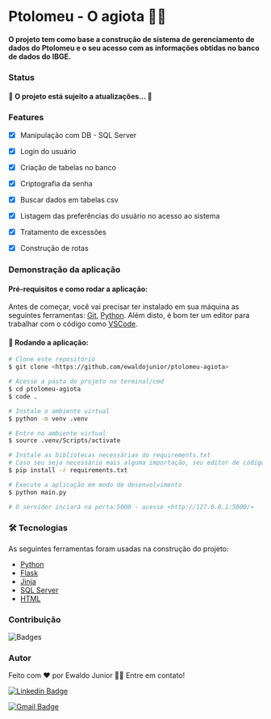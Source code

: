 
# Ptolomeu - O agiota 🐒💸

#### O projeto tem como base a construção de sistema de gerenciamento de dados do Ptolomeu e o seu acesso com as informações obtidas no banco de dados do IBGE.

### Status
#### 🚀 O projeto está sujeito a atualizações... 🚀


### Features
- [x]  Manipulação com DB - SQL Server
- [x]  Login do usuário
- [x]  Criação de tabelas no banco
- [x]  Criptografia da senha
- [x]  Buscar dados em tabelas csv
- [x]  Listagem das preferências do usuário no acesso ao sistema
- [x]  Tratamento de excessões
- [x]  Construção de rotas


### Demonstração da aplicação 

#### Pré-requisitos e como rodar a aplicação:

Antes de começar, você vai precisar ter instalado em sua máquina as seguintes ferramentas:
[Git](https://git-scm.com), [Python](https://www.python.org). 
Além disto, é bom ter um editor para trabalhar com o código como [VSCode](https://code.visualstudio.com/).

#### 🎲 Rodando a aplicação:

```bash
# Clone este repositório
$ git clone <https://github.com/ewaldojunior/ptolomeu-agiota>

# Acesse a pasta do projeto no terminal/cmd
$ cd ptolomeu-agiota
$ code .

# Instale o ambiente virtual
$ python -m venv .venv

# Entre no ambiente virtual
$ source .venv/Scripts/activate

# Instale as bibliotecas necessárias do requirements.txt
# Caso seu seja necessário mais alguma importação, seu editor de código irá alertar.
$ pip install -r requirements.txt

# Execute a aplicação em modo de desenvolvimento
$ python main.py

# O servidor inciará na porta:5000 - acesse <http://127.0.0.1:5000/>
```

### 🛠 Tecnologias

As seguintes ferramentas foram usadas na construção do projeto:

- [Python](https://www.python.org)
- [Flask](https://flask.palletsprojects.com/en/2.0.x/)
- [Jinja](https://jinja.palletsprojects.com/en/3.0.x/)
- [SQL Server](https://docs.microsoft.com/pt-br/sql/sql-server/?view=sql-server-ver15)
- [HTML](https://html.com)

### Contribuição
![Badges](https://img.shields.io/badge/Mentoria-DELL_Lead-blue.svg)

### Autor

Feito com ❤️ por Ewaldo Junior 👋🏽 Entre em contato!

[![Linkedin Badge](https://img.shields.io/badge/-Ewaldo_Junior-blue?style=flat-square&logo=Linkedin&logoColor=white&link=https://www.linkedin.com/in/ewaldojunior)](https://www.linkedin.com/in/ewaldojunior) 

[![Gmail Badge](https://img.shields.io/badge/-ewaldoj18@gmail.com-c14438?style=flat-square&logo=Gmail&logoColor=white&link=mailto:ewaldoj18@gmail.com)](mailto:ewaldoj18@gmail.com)



